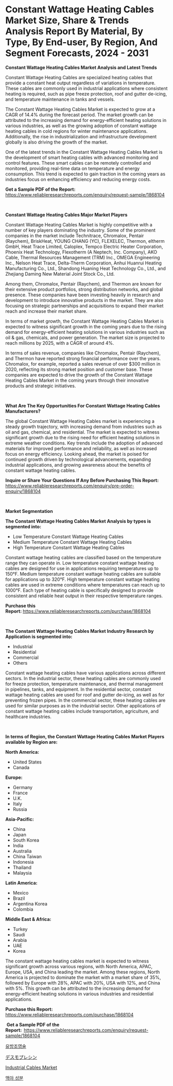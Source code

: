 <p><h1>Constant Wattage Heating Cables Market Size, Share & Trends Analysis Report By Material, By Type, By End-user, By Region, And Segment Forecasts, 2024 - 2031</h1></p><p><strong>Constant Wattage Heating Cables Market Analysis and Latest Trends</strong></p>
<p><p>Constant Wattage Heating Cables are specialized heating cables that provide a constant heat output regardless of variations in temperature. These cables are commonly used in industrial applications where consistent heating is required, such as pipe freeze protection, roof and gutter de-icing, and temperature maintenance in tanks and vessels.</p><p>The Constant Wattage Heating Cables Market is expected to grow at a CAGR of 14.4% during the forecast period. The market growth can be attributed to the increasing demand for energy-efficient heating solutions in various industries, as well as the growing adoption of constant wattage heating cables in cold regions for winter maintenance applications. Additionally, the rise in industrialization and infrastructure development globally is also driving the growth of the market.</p><p>One of the latest trends in the Constant Wattage Heating Cables Market is the development of smart heating cables with advanced monitoring and control features. These smart cables can be remotely controlled and monitored, providing real-time data on temperature and energy consumption. This trend is expected to gain traction in the coming years as industries focus on enhancing efficiency and reducing energy costs.</p></p>
<p><strong>Get a Sample PDF of the Report:&nbsp;</strong> <a href="https://www.reliableresearchreports.com/enquiry/request-sample/1868104">https://www.reliableresearchreports.com/enquiry/request-sample/1868104</a></p>
<p>&nbsp;</p>
<p><strong>Constant Wattage Heating Cables Major Market Players</strong></p>
<p><p>Constant Wattage Heating Cables Market is highly competitive with a number of key players dominating the industry. Some of the prominent companies in the market include Technitrace, Chromalox, Pentair (Raychem), BriskHeat, YOUNG CHANG (YC), FLEXELEC, Thermon, eltherm GmbH, Heat Trace Limited, Caloplex, Tempco Electric Heater Corporation, Phoenix Heat Technology, Flexotherm (A Neptech, Inc. Company), AKO Cable, Thermal Resources Management (TRM) Inc., OMEGA Engineering Inc., Nelson Heat Trace, Delta-Therm Corporation, Anhui Huanrui Heating Manufacturing Co., Ltd., Shandong Huaning Heat Technology Co., Ltd., and Zhejiang Daming New Material Joint Stock Co., Ltd.</p><p>Among them, Chromalox, Pentair (Raychem), and Thermon are known for their extensive product portfolios, strong distribution networks, and global presence. These companies have been investing heavily in research and development to introduce innovative products in the market. They are also focusing on strategic partnerships and acquisitions to expand their market reach and increase their market share.</p><p>In terms of market growth, the Constant Wattage Heating Cables Market is expected to witness significant growth in the coming years due to the rising demand for energy-efficient heating solutions in various industries such as oil & gas, chemicals, and power generation. The market size is projected to reach millions by 2025, with a CAGR of around 4%.</p><p>In terms of sales revenue, companies like Chromalox, Pentair (Raychem), and Thermon have reported strong financial performance over the years. Chromalox, for example, reported a sales revenue of over $300 million in 2020, reflecting its strong market position and customer base. These companies are expected to drive the growth of the Constant Wattage Heating Cables Market in the coming years through their innovative products and strategic initiatives.</p></p>
<p>&nbsp;</p>
<p><strong>What Are The Key Opportunities For Constant Wattage Heating Cables Manufacturers?</strong></p>
<p><p>The global Constant Wattage Heating Cables market is experiencing a steady growth trajectory, with increasing demand from industries such as oil and gas, chemical, and residential. The market is expected to witness significant growth due to the rising need for efficient heating solutions in extreme weather conditions. Key trends include the adoption of advanced materials for improved performance and reliability, as well as increased focus on energy efficiency. Looking ahead, the market is poised for continued growth driven by technological advancements, expanding industrial applications, and growing awareness about the benefits of constant wattage heating cables.</p></p>
<p><strong>Inquire or Share Your Questions If Any Before Purchasing This Report:</strong> <a href="https://www.reliableresearchreports.com/enquiry/pre-order-enquiry/1868104">https://www.reliableresearchreports.com/enquiry/pre-order-enquiry/1868104</a></p>
<p>&nbsp;</p>
<p><strong>Market Segmentation</strong></p>
<p><strong>The Constant Wattage Heating Cables Market Analysis by types is segmented into:</strong></p>
<p><ul><li>Low Temperature Constant Wattage Heating Cables</li><li>Medium Temperature Constant Wattage Heating Cables</li><li>High Temperature Constant Wattage Heating Cables</li></ul></p>
<p><p>Constant wattage heating cables are classified based on the temperature range they can operate in. Low temperature constant wattage heating cables are designed for use in applications requiring temperatures up to 150°F. Medium temperature constant wattage heating cables are suitable for applications up to 320°F. High temperature constant wattage heating cables are used in extreme conditions where temperatures can reach up to 1000°F. Each type of heating cable is specifically designed to provide consistent and reliable heat output in their respective temperature ranges.</p></p>
<p><strong>Purchase this Report:&nbsp;</strong><a href="https://www.reliableresearchreports.com/purchase/1868104">https://www.reliableresearchreports.com/purchase/1868104</a></p>
<p>&nbsp;</p>
<p><strong>The Constant Wattage Heating Cables Market Industry Research by Application is segmented into:</strong></p>
<p><ul><li>Industrial</li><li>Residential</li><li>Commercial</li><li>Others</li></ul></p>
<p><p>Constant wattage heating cables have various applications across different sectors. In the industrial sector, these heating cables are commonly used for freeze protection, temperature maintenance, and thermal management in pipelines, tanks, and equipment. In the residential sector, constant wattage heating cables are used for roof and gutter de-icing, as well as for preventing frozen pipes. In the commercial sector, these heating cables are used for similar purposes as in the industrial sector. Other applications of constant wattage heating cables include transportation, agriculture, and healthcare industries.</p></p>
<p>&nbsp;</p>
<p><strong>In terms of Region, the Constant Wattage Heating Cables Market Players available by Region are:</strong></p>
<p>
    <p> <strong> North America: </strong>
        <ul>
            <li>United States</li>
            <li>Canada</li>
        </ul>
        </p> 
    <p> <strong> Europe: </strong>
        <ul>
            <li>Germany</li>
            <li>France</li>
            <li>U.K.</li>
            <li>Italy</li>
            <li>Russia</li>
        </ul>
        </p> 
    <p> <strong> Asia-Pacific: </strong>
        <ul>
            <li>China</li>
            <li>Japan</li>
            <li>South Korea</li>
            <li>India</li>
            <li>Australia</li>
            <li>China Taiwan</li>
            <li>Indonesia</li>
            <li>Thailand</li>
            <li>Malaysia</li>
        </ul>
        </p> 
    <p> <strong> Latin America: </strong>
        <ul>
            <li>Mexico</li>
            <li>Brazil</li>
            <li>Argentina Korea</li>
            <li>Colombia</li>
        </ul>
        </p> 
    <p> <strong> Middle East & Africa: </strong>
        <ul>
            <li>Turkey</li>
            <li>Saudi</li>
            <li>Arabia</li>
            <li>UAE</li>
            <li>Korea</li>
        </ul>
    </p>
    </p>
<p><p>The constant wattage heating cables market is expected to witness significant growth across various regions, with North America, APAC, Europe, USA, and China leading the market. Among these regions, North America is projected to dominate the market with a market share of 35%, followed by Europe with 28%, APAC with 20%, USA with 12%, and China with 5%. This growth can be attributed to the increasing demand for energy-efficient heating solutions in various industries and residential applications.</p></p>
<p><strong>Purchase this Report: </strong><a href="https://www.reliableresearchreports.com/purchase/1868104">https://www.reliableresearchreports.com/purchase/1868104</a></p>
<p>&nbsp;<strong>Get a Sample PDF of the Report:&nbsp;&nbsp;</strong><a href="https://www.reliableresearchreports.com/enquiry/request-sample/1868104">https://www.reliableresearchreports.com/enquiry/request-sample/1868104</a></p>
<p><strong></strong></p>
<p><p><a href="https://github.com/sammyUltyylrich9067856/Market-Research-Report-List-1/blob/main/676758315092.md">유방조영술</a></p><p><a href="https://medium.com/@awicka/%E3%83%87%E3%82%B9%E3%83%A2%E3%83%97%E3%83%AC%E3%83%83%E3%82%B7%E3%83%B3%E5%B8%82%E5%A0%B4%E3%81%AE%E5%88%86%E6%9E%90-%E3%82%B0%E3%83%AD%E3%83%BC%E3%83%90%E3%83%AB%E7%94%A3%E6%A5%AD%E3%81%AE%E5%B1%95%E6%9C%9B%E3%81%A8%E4%BA%88%E6%B8%AC-2024%E5%B9%B4%E3%81%8B%E3%82%892031%E5%B9%B4-8839de2ecf1d">デスモプレシン</a></p><p><a href="https://github.com/Whitneyboyettebo9kiw7yr13/Market-Research-Report-List-1/blob/main/industrial-cables-market.md">Industrial Cables Market</a></p><p><a href="https://github.com/Elenrrera7685/Market-Research-Report-List-1/blob/main/625505015091.md">맥아 성분</a></p></p>